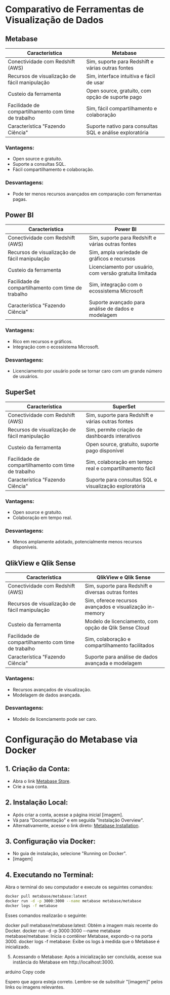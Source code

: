 # Comparativo de Ferramentas de Visualização de Dados

## Metabase

| Característica                                     | Metabase                                                |
|-----------------------------------------------------|---------------------------------------------------------|
| Conectividade com Redshift (AWS)                    | Sim, suporte para Redshift e várias outras fontes        |
| Recursos de visualização de fácil manipulação        | Sim, interface intuitiva e fácil de usar                 |
| Custeio da ferramenta                                | Open source, gratuito, com opção de suporte pago         |
| Facilidade de compartilhamento com time de trabalho  | Sim, fácil compartilhamento e colaboração                |
| Característica "Fazendo Ciência"                     | Suporte nativo para consultas SQL e análise exploratória|

### Vantagens:
- Open source e gratuito.
- Suporte a consultas SQL.
- Fácil compartilhamento e colaboração.

### Desvantagens:
- Pode ter menos recursos avançados em comparação com ferramentas pagas.

## Power BI

| Característica                                     | Power BI                                                |
|-----------------------------------------------------|---------------------------------------------------------|
| Conectividade com Redshift (AWS)                    | Sim, suporte para Redshift e várias outras fontes        |
| Recursos de visualização de fácil manipulação        | Sim, ampla variedade de gráficos e recursos              |
| Custeio da ferramenta                                | Licenciamento por usuário, com versão gratuita limitada  |
| Facilidade de compartilhamento com time de trabalho  | Sim, integração com o ecossistema Microsoft              |
| Característica "Fazendo Ciência"                     | Suporte avançado para análise de dados e modelagem       |

### Vantagens:
- Rico em recursos e gráficos.
- Integração com o ecossistema Microsoft.

### Desvantagens:
- Licenciamento por usuário pode se tornar caro com um grande número de usuários.

## SuperSet

| Característica                                     | SuperSet                                                |
|-----------------------------------------------------|---------------------------------------------------------|
| Conectividade com Redshift (AWS)                    | Sim, suporte para Redshift e várias outras fontes        |
| Recursos de visualização de fácil manipulação        | Sim, permite criação de dashboards interativos           |
| Custeio da ferramenta                                | Open source, gratuito, suporte pago disponível          |
| Facilidade de compartilhamento com time de trabalho  | Sim, colaboração em tempo real e compartilhamento fácil  |
| Característica "Fazendo Ciência"                     | Suporte para consultas SQL e visualização exploratória  |

### Vantagens:
- Open source e gratuito.
- Colaboração em tempo real.

### Desvantagens:
- Menos amplamente adotado, potencialmente menos recursos disponíveis.

## QlikView e Qlik Sense

| Característica                                     | QlikView e Qlik Sense                                   |
|-----------------------------------------------------|---------------------------------------------------------|
| Conectividade com Redshift (AWS)                    | Sim, suporte para Redshift e diversas outras fontes      |
| Recursos de visualização de fácil manipulação        | Sim, oferece recursos avançados e visualização in-memory |
| Custeio da ferramenta                                | Modelo de licenciamento, com opção de Qlik Sense Cloud   |
| Facilidade de compartilhamento com time de trabalho  | Sim, colaboração e compartilhamento facilitados          |
| Característica "Fazendo Ciência"                     | Suporte para análise de dados avançada e modelagem       |

### Vantagens:
- Recursos avançados de visualização.
- Modelagem de dados avançada.

### Desvantagens:
- Modelo de licenciamento pode ser caro.



# Configuração do Metabase via Docker

## 1. Criação da Conta:

- Abra o link [Metabase Store](https://store.metabase.com/?redirectTo=%2Faccount).
- Crie a sua conta.

## 2. Instalação Local:

- Após criar a conta, acesse a página inicial [imagem].
- Vá para "Documentação" e em seguida "Instalação Overview".
- Alternativamente, acesse o link direto: [Metabase Installation](https://www.metabase.com/docs/latest/installation-and-operation/start).

## 3. Configuração via Docker:

- No guia de instalação, selecione "Running on Docker".
- [imagem]

## 4. Executando no Terminal:

Abra o terminal do seu computador e execute os seguintes comandos:

```bash
docker pull metabase/metabase:latest
docker run -d -p 3000:3000 --name metabase metabase/metabase
docker logs -f metabase
```
Esses comandos realizarão o seguinte:

docker pull metabase/metabase:latest: Obtém a imagem mais recente do Docker.
docker run -d -p 3000:3000 --name metabase metabase/metabase: Inicia o contêiner Metabase, expondo-o na porta 3000.
docker logs -f metabase: Exibe os logs à medida que o Metabase é inicializado.

5. Acessando o Metabase:
Após a inicialização ser concluída, acesse sua instância do Metabase em http://localhost:3000.

arduino
Copy code

Espero que agora esteja correto. Lembre-se de substituir "[imagem]" pelos links ou imagens relevantes.





